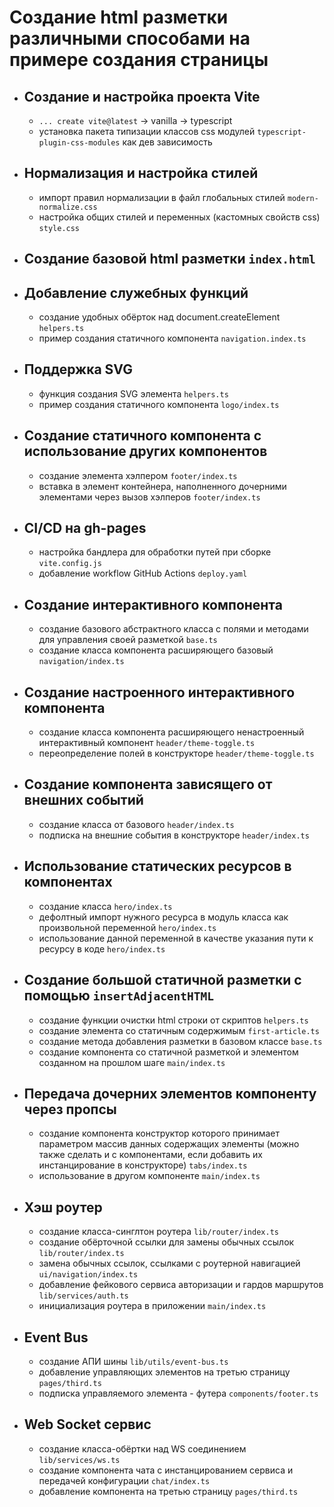 # Создание html разметки различными способами на примере создания страницы

- ## Создание и настройка проекта Vite

  - `... create vite@latest` -> vanilla -> typescript
  - установка пакета типизации классов css модулей `typescript-plugin-css-modules` как дев зависимость

- ## Нормализация и настройка стилей

  - импорт правил нормализации в файл глобальных стилей `modern-normalize.css`
  - настройка общих стилей и переменных (кастомных свойств css) `style.css`

- ## Создание базовой html разметки `index.html`

- ## Добавление служебных функций

  - создание удобных обёрток над document.createElement `helpers.ts`
  - пример создания статичного компонента `navigation.index.ts`

- ## Поддержка SVG

  - функция создания SVG элемента `helpers.ts`
  - пример создания статичного компонента `logo/index.ts`

- ## Создание статичного компонента с использование других компонентов

  - создание элемента хэлпером `footer/index.ts`
  - вставка в элемент контейнера, наполненного дочерними элементами через вызов хэлперов `footer/index.ts`

- ## CI/CD на gh-pages

  - настройка бандлера для обработки путей при сборке `vite.config.js`
  - добавление workflow GitHub Actions `deploy.yaml`

- ## Создание интерактивного компонента

  - создание базового абстрактного класса с полями и методами для управления своей разметкой `base.ts`
  - создание класса компонента расширяющего базовый `navigation/index.ts`

- ## Создание настроенного интерактивного компонента

  - создание класса компонента расширяющего ненастроенный интерактивный компонент `header/theme-toggle.ts`
  - переопределение полей в конструкторе `header/theme-toggle.ts`

- ## Создание компонента зависящего от внешних событий

  - создание класса от базового `header/index.ts`
  - подписка на внешние события в конструкторе `header/index.ts`

- ## Использование статических ресурсов в компонентах

  - создание класса `hero/index.ts`
  - дефолтный импорт нужного ресурса в модуль класса как произвольной переменной `hero/index.ts`
  - использование данной переменной в качестве указания пути к ресурсу в коде `hero/index.ts`

- ## Создание большой статичной разметки с помощью `insertAdjacentHTML`

  - создание функции очистки html строки от скриптов `helpers.ts`
  - создание элемента со статичным содержимым `first-article.ts`
  - создание метода добавления разметки в базовом классе `base.ts`
  - создание компонента со статичной разметкой и элементом созданном на прошлом шаге `main/index.ts`

- ## Передача дочерних элементов компоненту через пропсы

  - создание компонента конструктор которого принимает параметром массив данных содержащих элементы (можно также сделать и с компонентами, если добавить их инстанцирование в конструкторе) `tabs/index.ts`
  - использование в другом компоненте `main/index.ts`

- ## Хэш роутер

  - создание класса-синглтон роутера `lib/router/index.ts`
  - создание обёрточной ссылки для замены обычных ссылок `lib/router/index.ts`
  - замена обычных ссылок, ссылками с роутерной навигацией `ui/navigation/index.ts`
  - добавление фейкового сервиса авторизации и гардов маршрутов `lib/services/auth.ts`
  - инициализация роутера в приложении `main/index.ts`

- ## Event Bus

  - создание АПИ шины `lib/utils/event-bus.ts`
  - добавление управляющих элементов на третью страницу `pages/third.ts`
  - подписка управляемого элемента - футера `components/footer.ts`

- ## Web Socket сервис

  - создание класса-обёртки над WS соединением `lib/services/ws.ts`
  - создание компонента чата с инстанцированием сервиса и передачей конфигурации `chat/index.ts`
  - добавление компонента на третью страницу `pages/third.ts`

